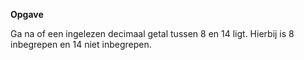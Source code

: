 **Opgave**

Ga na of een ingelezen decimaal getal tussen 8 en 14 ligt. Hierbij is 8 inbegrepen en 14 niet inbegrepen. 